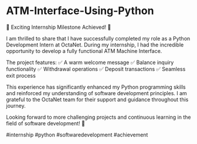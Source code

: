 # ATM-Interface-Using-Python
🌟 Exciting Internship Milestone Achieved! 🌟

I am thrilled to share that I have successfully completed my role as a Python Development Intern at OctaNet. During my internship, I had the incredible opportunity to develop a fully functional ATM Machine Interface.

The project features:
✅ A warm welcome message
✅ Balance inquiry functionality
✅ Withdrawal operations
✅ Deposit transactions
✅ Seamless exit process

This experience has significantly enhanced my Python programming skills and reinforced my understanding of software development principles. I am grateful to the OctaNet team for their support and guidance throughout this journey.

Looking forward to more challenging projects and continuous learning in the field of software development! 🚀

#internship #python #softwaredevelopment #achievement
